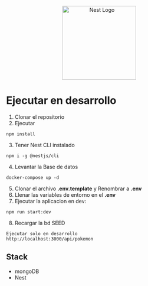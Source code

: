 <p align="center">
  <a href="http://nestjs.com/" target="blank"><img src="https://nestjs.com/img/logo-small.svg" width="200" alt="Nest Logo" /></a>
</p>

[circleci-image]: https://img.shields.io/circleci/build/github/nestjs/nest/master?token=abc123def456
[circleci-url]: https://circleci.com/gh/nestjs/nest

# Ejecutar en desarrollo

1. Clonar el repositorio
2. Ejecutar
```
npm install
```
3. Tener Nest CLI instalado
```
npm i -g @nestjs/cli
```
4. Levantar la Base de datos
```
docker-compose up -d
```
5. Clonar el archivo __.env.template__ y Renombrar
a __.env__
6. Llenar las variables de entorno en el __.env__
7. Ejecutar la aplicacion en dev: 
```
npm run start:dev
```
8. Recargar la bd SEED
```
Ejecutar solo en desarrollo 
http://localhost:3000/api/pokemon
```
## Stack
* mongoDB
* Nest